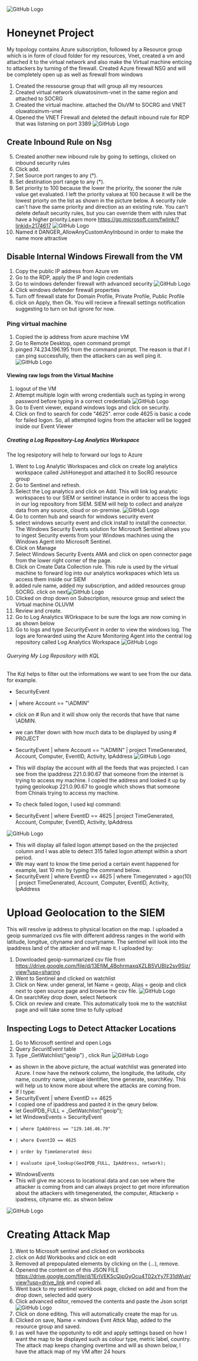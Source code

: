 ![GitHub Logo](https://media-hosting.imagekit.io//c1126e17a4544e46/topology.png?Expires=1835508990&Key-Pair-Id=K2ZIVPTIP2VGHC&Signature=cOaV72tA1bS~9hIb0xNR-INXVTYJHNrFWzA-dh-dzsy2C32~bEZN5zBP5G5guFIK94rFrD4DTuy9a0sZXENs9fwNMu3-aWJ2LiWISTbB~hpRZSqJFiBbFq5h8-N9pC5KBoaROIYKxKzxpnYebG0Ldmzg1BczlQ~JzzZDCj9a5EZozwrraU~fnDUzb4GqejwFohshmfQ67bVnTJq1-emF1qsCTRyWb2sek~ZtiBvEfB0fbIEPDd1g5VB6hw9YR237Y~XcvXwMXeYDnlJE82ekSFTsH~ua~ZK-N29fimBdIi3iTJf7UNeZkljdBvX0CDUciULDJ5DNFXAKP672vAX09A__)
# Honeynet Project
My topology contains Azure subscription, followed by a Resource group which is in form of cloud  folder for my resources, Vnet, created a vm and attached it to the virtual network and also make the Virtual machine enticing to attackers by turning of the firewall. Created Azure firewall NSG and will be completely open up as well as firewall from windows
1. Created the ressourse group that will group all my resources
2. Created virtual network oluwatosinvm-vnet in the same region and attached to SOCRG
3. Created the virtual machine. attached the OluVM to SOCRG and VNET oluwatosinvm-vnet
4. Opened the VNET Firewall and deleted the default inbound rule for RDP that was listening on port 3389 ![GitHub Logo](https://media-hosting.imagekit.io//01a2891a15854259/remove.png?Expires=1835533577&Key-Pair-Id=K2ZIVPTIP2VGHC&Signature=f3Xik1LMNR7hlotRG3RbRdPkzul6u2-Sb4KX1hnlRF59-WhymOIJR2QofZ8u2pdcXdJxbYJp7UosMqBACBugeRBu4GJ~TPawFn6Mx2Ht-oEevXhT-k51NDEeuLpp~u1cirq-4QmhwZEkXFsOPrKzCLpiV2qOoNo59nd8zlf2glDM5J5K24yetqbBGaP80pCaJSwBbYEsepgYWrNlDORQ5kxOGrLbvIpYjp3VWyYYyY-AlzMzTChnKVir2UeMmA2KPq1lthhOJ5aY~-OkRT0r7g6NCEzHmLfQZo1jhT8d75guNHHS~SqcBbdD9WtL4Ol9v39p6X3YWiMPGGOvTvXFIQ__)

## Create Inbound Rule on Nsg
5. Created another new inbound rule by going to settings, clicked on inbound security rules
6. Click add.
7. Set Source port ranges to any (*).
8. Set destination port range to any (*).
9. Set priority to 100 because the lower the priority, the sooner the rule value get evaluated. I left the priority valuea at 100 because it will be the lowest priorty on the list as shown in the picture below. A security rule can't have the same priority and direction as an existing rule. You can't delete default security rules, but you can override them with rules that have a higher priority.Learn more https://go.microsoft.com/fwlink/?linkid=2174617 ![GitHub Logo](https://media-hosting.imagekit.io//80808ef7775348fe/nsg.png?Expires=1835534171&Key-Pair-Id=K2ZIVPTIP2VGHC&Signature=bQvRb-Q4LflFjmo3tfe7GQaevUjlAOyUQe60YJLVUw7TZSnmWzFvtUUNGqd5IcxVtgMSGWaT9lfVtoYjAOQv-YsZpFSZ7Kc~RoNeJ2KUVymFtSnzPp3k4LDVHyzeNDXNxc0tRYZD60IW1WPAb1yOYnjtoQaDGFxgJxyjUkIQ2VrksFTNXK8NpG6lq7oGcTqxBxcqudAfN810j2At3~a6Ce6dkRXtRN5SXeVyjdY9~QtSGS~ADJphdOGq5pPWmF6nmYTOZhJolfOpC5ErtcPJ5-Mw2BPYXp0~1cEGT~5H5IvJZvuZi4weRW6srEgSDm-AUnVK9oaR-tumr9aPWMTV~w__)
10. Named it DANGER_AllowAnyCustomAnyInbound in order to make the name more attractive

## Disable Internal Windows Firewall from the VM

1. Copy the public IP address from Azure vm
2. Go to the RDP, apply the IP and login credentials
3. Go to windows defender firewall with advanced security ![GitHub Logo](https://media-hosting.imagekit.io//e02e699ed644423c/firewall.png?Expires=1835547354&Key-Pair-Id=K2ZIVPTIP2VGHC&Signature=rJTC93CwiS950bT58~ToLKw5MFHxo3N-IPzMPt6YLg8HLW43GNGWz47Kf50JO3~dctyl2MjybSHk~bsworlCujH5sOI7KLdiQPqCr6tARZhKDOZQzhJpyt5~xjoqL6M6stniM61lFZoiAoLtMUUfrx7KDUkN8O34Qw61JmedpLx81fUNody3f5NSdmSVhIX852fnXSB9T0uydLWHVobiuIcx1cKC8Yj6mjtI1SIALa8ibjSukFqOdQTsHO8oEPXiZXkO-uqt3m9b11fbs~76uYLyJ9as0nfCX4PnekAtg5ejH79YhH6~NQzW7f90QljkfbGaufNb0-nwrJc795s~RA__)
4. Click windows defender firewall properties
5. Turn off firewall state for Domain Profile, Private Profile, Public Profile
6. click on Apply, then Ok. You will recieve a firewall settings notification suggesting to turn on but ignore for now.

### Ping virtual machine
1. Copied the ip address from azure machine VM
2. Go to Remote Desktop, open command prompt
3. pinged 74.234.196.195 from the command prompt. The reason is that if I can ping successfully, then the attackers can as well ping it. ![GitHub Logo](https://media-hosting.imagekit.io//5d83958fa5534b5b/ping.png?Expires=1835547999&Key-Pair-Id=K2ZIVPTIP2VGHC&Signature=AOnpTvVPzxrDzMyl-HyVWpoo43VyIjCA7m4qc8Q1EwnLdl95ijzOO4TxP9N3muE~iudylAhDCiG3jLzb3u1ZObaw2Z2mLaFSmQUjNlg0CagJRDn93oC7zA26QkvbPa0UJaWWoI3k~N9FJIdkIICEPc~vJuu3v2OJYvXRM1Q9WGIfoqWXA4CoQdi4hSyefIo3EP-NZ5w2cIz5V7~mlC~Kw9bW9jHgLXlhnEkx4hZ0B5pemICRPWJLRdVOBxJZCNRy8l1XUtFm4H7KEQn6S66PXOUSpZU8xgt~yO2EMq55bLm9MWNcstCCBkG9D-xN6xRkWVWlNY4-JZtv0grKzmCuXg__)

#### Viewing raw logs from the Virtual Machine
1. logout of the VM
2. Attempt multiple login with wrong credentials such as typing in wrong password before typing in a correct credentials ![GitHub Logo](https://media-hosting.imagekit.io//4ed17a0c8d314b0b/wrong%20attempt.png?Expires=1835549388&Key-Pair-Id=K2ZIVPTIP2VGHC&Signature=Fh7bzcbDN4QEnJKzzDc1YRGCuygxa~5V2Z7xrR4TEmVkUWMbAm7MXLS1BDjMv5OY579bcUGXOWYztwm~ba3bX7lYmxVn5S2Pi6gcChWAgxpCpLDVPCOBLCVTRyToKq2mnY3TwRBVsZcDyH-P3zdNPUeHxo5USpMx9YfaS1wN73Lvl1uu2J46wN8dXCcRbOkDi~uFhksZdDOIe-62Wj~MqFkDgartNyFLJHWWVia3Ax7BANd1yUKiq6N4-GTfvJwr6QGC--gTJMStcEqnD3~2zXV9VAPJcMIy0Nt5WhUKRKEqmaKKukbAkTLTV3ySFiVo0jijqU2z5~lR~3DlcR2-bg__)
3. Go to Event viewer, expand windows logs and click on security.
4. Click on find to search for code "4625". error code 4625 is basic a code for failed logon. So, all attempted logins from the attacker will be logged inside our Event Viewer

##### Creating a Log Repository-Log Analytics Workspace
The log resipotory will help to forward our logs to Azure
1. Went to Log Analytic Workspaces and click on create log analytics workspace called JshHoneypot and attached it to SocRG resource group
2. Go to Sentinel and refresh.
3. Select the Log analytics and click on Add. This will link log analytic workspaces to our SIEM or sentinel instance in order to access the logs in our log repository from SIEM. SIEM will help to collect and analyze data from any source, cloud or on-premise. ![GitHub Logo](https://media-hosting.imagekit.io//67f11e9d32044f0c/sentinel.png?Expires=1835553060&Key-Pair-Id=K2ZIVPTIP2VGHC&Signature=tQiUlA~MSB6JjQp8KNQdfHUAbLbVLQbvv03r9DdEPkog6Rz9d1aRp7wEPI01Vy3tfP7uTuxlTGN4QSoTv3SI8AoPdC2HcgL~xtkkhVSUABqSIo1HLvTD9gpIR04LoSH88ONnwQt5456~vPo5Ccfm2UWfPKCpP5TvZYAr-12E-hcMN8qwQ7R8oAawR5sSKkmnEfuNboKnzz~4XTQKtD4oNyLJcR1ozH3hggTI57CT6wed2Bzm4ZNard9Oq0scg6cCDyblZGcOaO1B~TqkLN7I0wbGrJAjoC~S-V76a84lkd0u9xLshHA8I2Z~jjwrQP193fWt~zrm4-J5Q8Z~keZCNg__)
4. Go to conten hub and search for windows security event
5. select windows security event and click install to install the connector. The Windows Security Events solution for Microsoft Sentinel allows you to ingest Security events from your Windows machines using the Windows Agent into Microsoft Sentinel.
6. Click on Manage
7. Select Windows Security Events AMA and click on open connector page from the lower right corner of the page.
8. Click on Create Data Collection rule. This rule is used by the virtual machine to forward log into our analytics workspaces which lets us access them inside our SIEM
9. added rule name, added my subscription, and added resources group SOCRG. click on next![GitHub Logo](https://media-hosting.imagekit.io//89ed7d87bd0b46c0/connector%20rule.png?Expires=1835556488&Key-Pair-Id=K2ZIVPTIP2VGHC&Signature=UJr~ZVKrIIqFpXnEyaeiH-JkdjsEa0seCZQ-zutscgIcdEs0Qu2g9kVZmZqzk3QkB7kDcsCvfAR9KBZSFCKZ3pYBAv1zAoL~qJdy1Ue7swlzVWbwu67NXI-9kkkl96eG5aIxSfoI-gpUCJUrg7aKdxfhqzgNvlCn5fG8V0mjy6TFZw2DJGjfL~cPQTRNzb0yLwFGkc5K89w2hrAsqHCabm2ffjLwQoBsvf3BRXR06VrOkrzfGyYeCi9i2SY7ceifCD8ddo~5Mb7iGzRmxCR87ZmgZGKJRtmESI2Ln8S-8MArtXqktn9Ya6Yi5YuxZGv3kpDcskoRKgS7JOYx7MuwxQ__)
10. Clicked on drop down on Subscription, resource group and select the Virtual machine OLUVM
11. Review and create.
12. Go to Log Analytics WOrkspace to be sure the logs are now coming in as shown below
13. Go to logs and type _SecurityEvent_ in order to view the windows log. The logs are forwarded using the Azure Monitoring Agent into the central log repository called Log Analytics Workspace  ![GitHub Logo](https://media-hosting.imagekit.io//c3c3e2efb0a843b7/sec%20event.png?Expires=1835587517&Key-Pair-Id=K2ZIVPTIP2VGHC&Signature=ZpOJX~rRKwCOga3frYGA~8hOVkyiLK00hI5Kfaln7-6qfyqknrBXkFjJkFB5of4h4d0IixvSW3mU2Uc~Cgwu1gavTNyNwjRLMtA59eda2nFDNt~lV1eOHdiTHAzx1Lqv~4McEFDOlmB3pA78~ecLWPcRogrQCDhxEF2CLQKv8YeDwp-F7zB9SA0n9y3cUGCgeQ8R4wH7jViLjVVmpHbAd4NLq7UKirPpL2Le4M3-XuRFy5MMck6PiYYCrhS1WJK0UL6KuOUb6u84XzZvUhXZrB8Yw5CWXibAN-r-cSJzFwtjtfcX7nG5IJyV3uQxEApWgm8S09xgRkONFZ804RMzpw__)

###### Querying My Log Repository with KQL
The Kql helps to filter out the informations we want to see from the our data. for example.
-  SecurityEvent
- | where Account == "\\ADMIN"
- click on # Run and it will show only the records that have that name \ADMIN.
- we can filter down with how much data to be displayed by using # PROJECT
- SecurityEvent
| where Account == "\\ADMIN"
| project TimeGenerated, Account, Computer, EventID, Activity, IpAddress
![GitHub Logo](https://media-hosting.imagekit.io//708ed038f6724e10/project.png?Expires=1835634393&Key-Pair-Id=K2ZIVPTIP2VGHC&Signature=jGBHaRoBHdg5G6H35LcDQ4Wvn9PYY1A~PbC3DEtl~06VoH5-3r~HeY85JpV1JE93CnzLHXSuSZezgextNl30YERt114ULuzWPXftFzM-FUZLSewak8TmtgcEKScZ7gw6gmpcProiGrPnWNPVDvUOvsTKQLSaj2TSpe7YLlYlBYI8trnyVRQbrX30Ynodrk0nAflfF1Ziog4kXwGHVfHbNN6x9Uybmwc41cAyoErbA5H2tGFfV5xlwQXR7OVZsqnZqSl0u4WgoRtKWvwWT4u~xZERmTInfo9V-0Ac3JXn8A6PZmzSQDgOWPAhfnr57CiCdQYcY6hrEIiQH6cIfS1lzw__)

- This will display the account with all the feeds that was projected. I can see from the ipaddress 221.0.90.67 that someone from the internet is trying to access my machine. I copied the address and looked it up by typing geolookup 221.0.90.67 to google which shows that someone from Chinais trying to access my machine.

- To check failed logon, I used kql command:
- SecurityEvent
| where EventID == 4625
| project TimeGenerated, Account, Computer, EventID, Activity, IpAddress

![GitHub Logo](https://media-hosting.imagekit.io//1b3ecfcf55664ef9/failed%20logo.png?Expires=1835634906&Key-Pair-Id=K2ZIVPTIP2VGHC&Signature=aFmjtr8xNMZFspwwpH~4rTYLLWhMjzT-rSyniPBxYfDz7M-esARKZLzl1DjjR3HauyW9GaOElyOGISMH2wZW-5lBglMX2l~g1zpxfjTOYmyEHthiQzeKo62MwjrhQ3g0W907QHfi10fSI4d~79gmALOakxWkM6dE55WvLICqxgvgYHJoe978PLUr54UYfl9Wa9UFn5HzgQpmCms0he5iB3oXT2Y4x~Gl55DToj9n4Ui0kQAUQpSG~Lsz4FUY3S5uI2BopL8FpmWxS6um697UZ1LyB7wY96IbWoGwVfYxwe5r0E6-ZM8mL8Tn9FgvI-5~fRz65eviRT4~jcLy41MlaQ__)
- This will display all failed logon attempt based on the the projected column and I was able to detect 315 failed logon attempt within a short period.
- We may want to know the time period a certain event happened for example, last 10 min by typing the command below.
- SecurityEvent
| where EventID == 4625
| where Timegenrated > ago(10)
| project TimeGenerated, Account, Computer, EventID, Activity, IpAddress

# Upload Geolocation to the SIEM
This will resolve ip address to physical location on the map. I uploaded  a geoip summarized cvs file with different address ranges in the world with latitude, longitue, cityname and courtyname. The sentinel will look into the ipaddress land of the attacker and will map it.
I uploaded by:
1. Downloaded geoip-summarized csv file from https://drive.google.com/file/d/13EfjM_4BohrmaxqXZLB5VUBIz2sv9Siz/view?usp=sharing
2. Went to Sentinel and clicked on watchlist
3. Click on New. under general, let Name = geoip, Alias = geoip and click next to open source page and browse the csv file. ![GitHub Logo](https://media-hosting.imagekit.io//24ccba8d4d9b4438/geoip.png?Expires=1835640069&Key-Pair-Id=K2ZIVPTIP2VGHC&Signature=tFagA4EfiZ7pyDvqmFRJ4FEljqRRviv8GEarX1dfUQIzbHpMuS5r5Nrj12PeOFja-ADmZJKIE1~jfpZtSCAMg63iVxegezWpJKwH7EcQny8qRgV4TJ2g~oTF2XKKO2EyMif6rYsVvEFeGFBb9pD-0OHeUJQ2feFNMan3uvflJdImXTXNuMh2UZTwppC7JA6K3hjcfYd1ltx8YT3N17exrY79kqywv9m7mAd7ZVxHVT3lj5kp~4onQCxo4QHh9pPJ7PXzyJ~c2Lel8nQzr5gRyyDuN2GOlnPYrBzi9Hz9DOpssrn~pA6OjREiUynQRImjPe4ltr1xLfNszKZLjQT1pg__)
4. On searchKey drop down, select Network
5. Click on review and create. This automatically took me to the watchlist page and will take some time to fully upload
   
## Inspecting Logs to Detect Attacker Locations
1. Go to Microsoft sentinel and open Logs
2. Query _SecuritEvent_ table
3. Type _GetWatchlist("geoip") , click Run ![GitHub Logo](https://media-hosting.imagekit.io//0be402f6d3994f29/geoip.png?Expires=1835642038&Key-Pair-Id=K2ZIVPTIP2VGHC&Signature=S3-DRMoXqZ~ne1wd0vZjSNUyTgTtooGGEnKur~DBqs436pK17DMbMOoUxSrFI586L~RccsSOdAER0cPpRVjd31MVl4pRqjDzW~GyGoWWZQ~PSksEE9d3r9d0Cflxn2Mp6Qwsv3PAxPeHxnq4EsaIyutglLuklHnBl7NE3OkMVxtG8tcFJ6DCu-UtIzkUk~1sk~N63l4Ygrrb24XeZpo5qkmkJWJF4d3xBHHP9l7IfBFBouee0naA~iaqEinvRPhjvIZTM5BqQoTBqaLEDl-MdLFLNrdtlZ8ybqjMfu2z4N0XiLZFUsQlJOOsJcxs7wye7yQDmnyfY4co1Ikgih43MA__)
- as shown in the above picture, the actual watchlist was generated into Azure. I now have the network column, the longitude, the latitude, city name, country name, unique identifier, time generate, searchKey. This will help us to know more about where the attacks are coming from.
- If I type:
-  SecurityEvent
| where EventID == 4625
- I copied one of ipaddress and pasted it in the qeury below.
- let GeoIPDB_FULL = _GetWatchlist("geoip");
- let WindowsEvents = SecurityEvent
-     | where IpAddress == "129.146.46.79"
-     | where EventID == 4625
-     | order by TimeGenerated desc
-     | evaluate ipv4_lookup(GeoIPDB_FULL, IpAddress, network);
- WindowsEvents
- This will give me access to locational data and can see where the attacker is coming from and can always project to get more information about the attackers with timegenerated, the computer, Attackerip = ipadress, cityname etc. as shwon below

 ![GitHub Logo](https://media-hosting.imagekit.io//bd97f703d555485f/attacker%20ip.png?Expires=1835644310&Key-Pair-Id=K2ZIVPTIP2VGHC&Signature=U9YfoHG-cfzVNg2GlPYUCPHXzcGL51rUziVml9FNv-SAQK9otq-2dzcmRON9Q2IW9Ew~I7LFrM6iXsAA3CiSIE4FJwqD71eZ0fXmvux510wXmfznxpunshYVoipJTB1oWxt2ZwT2k3w~BJYTAOS4lNvloh031VUlULaDII2Mj92-RzT9W08qilksohGDnShRczD5kGVfBCVJsmGCXn8otyL~n-fCS~41lrpaHs5Itv0KXuVzpwD-3HyVIku9MqslncN0pRsOf9mDjmENdsrB2FCkU3rh8JW03~FzLSdQjaMwJxuz5IfOzEbjbEe217Y0EgSO2gqfQufO78dnQLepNw__)

# Creating Attack Map
1. Went to Microsoft sentinel and clicked on workbooks
2. click on Add Workbooks and click on edit
3. Removed all prepopulated elements by clicking on the (...), remove.
4. Openend the content on of this JSON FILE https://drive.google.com/file/d/1ErlVEK5cQjpGyOcu4T02xYy7F31dWuir/view?usp=drive_link and copied all.
5. Went back to my sentinel workbook page, clicked on add and from the drop down, selected add query
6. Click advanced editor, removed the contents and paste the Json script ![GitHub Logo](https://media-hosting.imagekit.io//343e835c60874a0c/json.png?Expires=1835644854&Key-Pair-Id=K2ZIVPTIP2VGHC&Signature=ls7itK2D90dlcF8RKewGlDDqmyPnfc7klXSt~oVoffQK7zFsriCh6Opa7wMYVrzhGqGWB9hh6hT1TwFPGpeuVjz-D2EQIfwmw8FDVfyBwuBJzKAdWfVhF2ia8Hp0F9KhrhqwnBapWdDVos90my2Pvn4OXNDfLMucBHHASJA5g~g0KQ5aA26RrOLe2tqiaahqbZGmlyik7vwhDqDjBXytLxkRGXqmxjJ37K7~yezTxuup-tL4ITPsQQW4ABZK5oq~uWwFcEL7FTrvTLlKGRPICZMV27OSTwx0zYd3tcBoTcXvlp0yRpil4xeMNLr-rshsIFwkWIyL-mSt3rrW2pxMjw__)
7. Click on done editing. This will automatically create the map for us.
8. Clicked on save, Name = windows Evnt Attck Map, added to the resource group  and saved.
9. I as well have the oppotunity to edit and apply settings based on how I want the map to be displayed such as colour type, metric label, country. The attack map keeps changing overtime and will as shown below, I have the attack map of my VM after 24 hours

